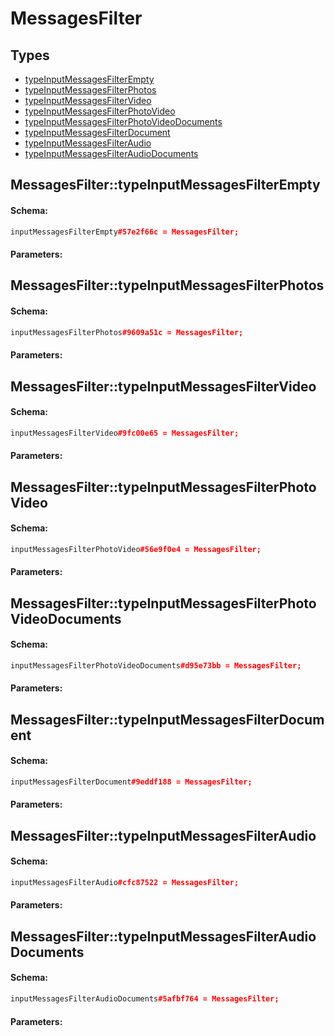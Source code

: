 # MessagesFilter

## Types

* [typeInputMessagesFilterEmpty](#messagesfiltertypeinputmessagesfilterempty)
* [typeInputMessagesFilterPhotos](#messagesfiltertypeinputmessagesfilterphotos)
* [typeInputMessagesFilterVideo](#messagesfiltertypeinputmessagesfiltervideo)
* [typeInputMessagesFilterPhotoVideo](#messagesfiltertypeinputmessagesfilterphotovideo)
* [typeInputMessagesFilterPhotoVideoDocuments](#messagesfiltertypeinputmessagesfilterphotovideodocuments)
* [typeInputMessagesFilterDocument](#messagesfiltertypeinputmessagesfilterdocument)
* [typeInputMessagesFilterAudio](#messagesfiltertypeinputmessagesfilteraudio)
* [typeInputMessagesFilterAudioDocuments](#messagesfiltertypeinputmessagesfilteraudiodocuments)

## MessagesFilter::typeInputMessagesFilterEmpty

#### Schema:

```c++
inputMessagesFilterEmpty#57e2f66c = MessagesFilter;
```

#### Parameters:


## MessagesFilter::typeInputMessagesFilterPhotos

#### Schema:

```c++
inputMessagesFilterPhotos#9609a51c = MessagesFilter;
```

#### Parameters:


## MessagesFilter::typeInputMessagesFilterVideo

#### Schema:

```c++
inputMessagesFilterVideo#9fc00e65 = MessagesFilter;
```

#### Parameters:


## MessagesFilter::typeInputMessagesFilterPhotoVideo

#### Schema:

```c++
inputMessagesFilterPhotoVideo#56e9f0e4 = MessagesFilter;
```

#### Parameters:


## MessagesFilter::typeInputMessagesFilterPhotoVideoDocuments

#### Schema:

```c++
inputMessagesFilterPhotoVideoDocuments#d95e73bb = MessagesFilter;
```

#### Parameters:


## MessagesFilter::typeInputMessagesFilterDocument

#### Schema:

```c++
inputMessagesFilterDocument#9eddf188 = MessagesFilter;
```

#### Parameters:


## MessagesFilter::typeInputMessagesFilterAudio

#### Schema:

```c++
inputMessagesFilterAudio#cfc87522 = MessagesFilter;
```

#### Parameters:


## MessagesFilter::typeInputMessagesFilterAudioDocuments

#### Schema:

```c++
inputMessagesFilterAudioDocuments#5afbf764 = MessagesFilter;
```

#### Parameters:


